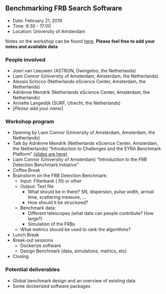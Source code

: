 ## Benchmarking FRB Search Software

* Date: February 21, 2019 
* Time: 9:30 - 17:00
* Location: University of Amsterdam

Notes on the workshop can be found [here](https://docs.google.com/document/d/1CiqdXnerSkbXhbEX4IseA0-ppgB29nnpodW7PZF5fmw/edit?usp=sharing). **Please feel free to add your notes and available data**

### People involved
* Joeri van Leeuwen (ASTRON, Dwingeloo, the Netherlands)
* Liam Connor (University of Amsterdam, Amsterdam, the Netherlands)
* Alessio Sclocco (Netherlands eScience Center, Amsterdam, the Netherlands)
* Adriënne Mendrik (Netherlands eScience Center, Amsterdam, the Netherlands) 
* Annette Langedijk (SURF, Utrecht, the Netherlands) 
* [*Please add your name*]

### Workshop program
* Opening by Liam Connor (University of Amsterdam, Amsterdam, the Netherlands)
* Talk by Adriënne Mendrik (Netherlands eScience Center, Amsterdam, the Netherlands) “Introduction to Challenges and the EYRA Benchmark Platform” [(slides are here)](https://github.com/EYRA-Benchmark/FRBSearchSoft/blob/master/FRB%20Benchmark%20Workshop%20-%20Adrienne%20Mendrik%20(eScience%20center)%20.pdf)
* Liam Connor (University of Amsterdam) “Introduction to the FRB Detection Benchmark Initiative”
* Coffee Break
* Brainstorm on the FRB Detection Benchmark:
  * Input: Filterbank (.fil) or other
  * Output: Text file
    * What should be in there? SN, dispersion, pulse width, arrival time, scattering measure, ...
    * How should it be structured?
  * Benchmark data: 
    * Different telescopes (what data can people contribute? How large?)
    * Simulation of the FRBs
  * What metrics should be used to rank the algorithms?
* Lunch Break
* Break-out sessions
  * Dockerize software
  * Design Benchmark (data, simulations, metrics, etc)
* Closing

### Potential deliverables
* Global benchmark design and an overview of existing data
* Some dockerized software packages
